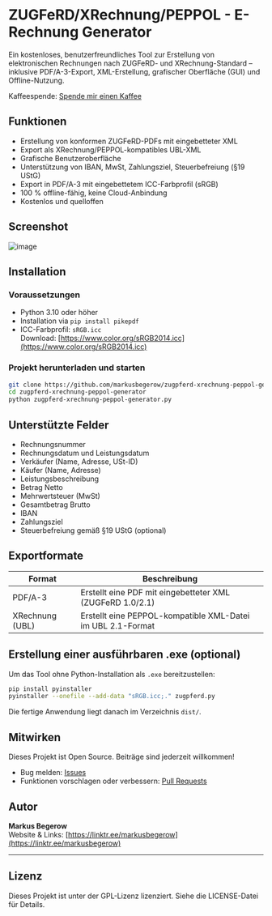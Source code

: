 # ZUGFeRD/XRechnung/PEPPOL - E-Rechnung Generator 

Ein kostenloses, benutzerfreundliches Tool zur Erstellung von elektronischen Rechnungen nach ZUGFeRD- und XRechnung-Standard – inklusive PDF/A-3-Export, XML-Erstellung, grafischer Oberfläche (GUI) und Offline-Nutzung.

Kaffeespende: <a href="https://paypal.me/MarkusBegerow?country.x=DE&locale.x=de_DE">Spende mir einen Kaffee</a>

## Funktionen

- Erstellung von konformen ZUGFeRD-PDFs mit eingebetteter XML
- Export als XRechnung/PEPPOL-kompatibles UBL-XML
- Grafische Benutzeroberfläche
- Unterstützung von IBAN, MwSt, Zahlungsziel, Steuerbefreiung (§19 UStG)
- Export in PDF/A-3 mit eingebettetem ICC-Farbprofil (sRGB)
- 100 % offline-fähig, keine Cloud-Anbindung
- Kostenlos und quelloffen

## Screenshot

![image](https://github.com/user-attachments/assets/64c7ecc4-a003-4a03-abda-4c100c3a4cd5)

## Installation

### Voraussetzungen

- Python 3.10 oder höher
- Installation via `pip install pikepdf`
- ICC-Farbprofil: `sRGB.icc`  
  Download: [https://www.color.org/sRGB2014.icc](https://www.color.org/sRGB2014.icc)

### Projekt herunterladen und starten

```bash
git clone https://github.com/markusbegerow/zugpferd-xrechnung-peppol-generator.git
cd zugpferd-xrechnung-peppol-generator
python zugpferd-xrechnung-peppol-generator.py
```

## Unterstützte Felder

- Rechnungsnummer
- Rechnungsdatum und Leistungsdatum
- Verkäufer (Name, Adresse, USt-ID)
- Käufer (Name, Adresse)
- Leistungsbeschreibung
- Betrag Netto
- Mehrwertsteuer (MwSt)
- Gesamtbetrag Brutto
- IBAN
- Zahlungsziel
- Steuerbefreiung gemäß §19 UStG (optional)

## Exportformate

| Format           | Beschreibung                                                  |
|------------------|---------------------------------------------------------------|
| PDF/A-3          | Erstellt eine PDF mit eingebetteter XML (ZUGFeRD 1.0/2.1)     |
| XRechnung (UBL)  | Erstellt eine PEPPOL-kompatible XML-Datei im UBL 2.1-Format   |

## Erstellung einer ausführbaren .exe (optional)

Um das Tool ohne Python-Installation als `.exe` bereitzustellen:

```bash
pip install pyinstaller
pyinstaller --onefile --add-data "sRGB.icc;." zugpferd.py
```

Die fertige Anwendung liegt danach im Verzeichnis `dist/`.

## Mitwirken

Dieses Projekt ist Open Source. Beiträge sind jederzeit willkommen!

- Bug melden: [Issues](https://github.com/markusbegerow/zugpferd-xrechnung-peppol-generator/issues)
- Funktionen vorschlagen oder verbessern: [Pull Requests](https://github.com/markusbegerow/zugpferd-xrechnung-peppol-generator/pulls)

## Autor

**Markus Begerow**  
Website & Links: [https://linktr.ee/markusbegerow](https://linktr.ee/markusbegerow)

---

## Lizenz

Dieses Projekt ist unter der GPL-Lizenz lizenziert. Siehe die LICENSE-Datei für Details.
